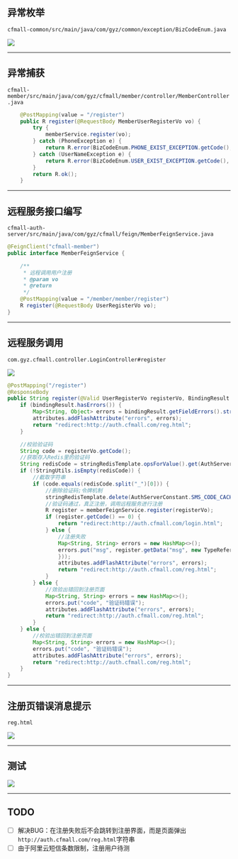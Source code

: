 ## 异常枚举
`cfmall-common/src/main/java/com/gyz/common/exception/BizCodeEnum.java`

![](https://cfmall-hello.oss-cn-beijing.aliyuncs.com/images/202304/202304071823362.png#id=KDLjN&originHeight=376&originWidth=767&originalType=binary&ratio=1&rotation=0&showTitle=false&status=done&style=none&title=)

---

## 异常捕获
`cfmall-member/src/main/java/com/gyz/cfmall/member/controller/MemberController.java`
```java
    @PostMapping(value = "/register")
    public R register(@RequestBody MemberUserRegisterVo vo) {
        try {
            memberService.register(vo);
        } catch (PhoneException e) {
            return R.error(BizCodeEnum.PHONE_EXIST_EXCEPTION.getCode(), BizCodeEnum.PHONE_EXIST_EXCEPTION.getMessage());
        } catch (UserNameException e) {
            return R.error(BizCodeEnum.USER_EXIST_EXCEPTION.getCode(), BizCodeEnum.USER_EXIST_EXCEPTION.getMessage());
        }
        return R.ok();
    }
```

---

## 远程服务接口编写

`cfmall-auth-server/src/main/java/com/gyz/cfmall/feign/MemberFeignService.java`

```java
@FeignClient("cfmall-member")
public interface MemberFeignService {

    /**
     * 远程调用用户注册
     * @param vo
     * @return
     */
    @PostMapping(value = "/member/member/register")
    R register(@RequestBody UserRegisterVo vo);
}
```

---

## 远程服务调用

`com.gyz.cfmall.controller.LoginController#register`

![](https://cfmall-hello.oss-cn-beijing.aliyuncs.com/images/202304/202304071833019.png#id=y2m03&originHeight=789&originWidth=1184&originalType=binary&ratio=1&rotation=0&showTitle=false&status=done&style=none&title=)

```java
@PostMapping("/register")
@ResponseBody
public String register(@Valid UserRegisterVo registerVo, BindingResult bindingResult, RedirectAttributes attributes) {
    if (bindingResult.hasErrors()) {
        Map<String, Object> errors = bindingResult.getFieldErrors().stream().collect(Collectors.toMap(FieldError::getField, FieldError::getDefaultMessage));
        attributes.addFlashAttribute("errors", errors);
        return "redirect:http://auth.cfmall.com/reg.html";
    }

    //校验验证码
    String code = registerVo.getCode();
    //获取存入Redis里的验证码
    String redisCode = stringRedisTemplate.opsForValue().get(AuthServerConstant.SMS_CODE_CACHE_PREFIX + registerVo.getPhone());
    if (!StringUtils.isEmpty(redisCode)) {
        //截取字符串
        if (code.equals(redisCode.split("_")[0])) {
            //删除验证码;令牌机制
            stringRedisTemplate.delete(AuthServerConstant.SMS_CODE_CACHE_PREFIX + registerVo.getPhone());
            //验证码通过，真正注册，调用远程服务进行注册
            R register = memberFeignService.register(registerVo);
            if (register.getCode() == 0) {
                return "redirect:http://auth.cfmall.com/login.html";
            } else {
                //注册失败
                Map<String, String> errors = new HashMap<>();
                errors.put("msg", register.getData("msg", new TypeReference<String>() {
                }));
                attributes.addFlashAttribute("errors", errors);
                return "redirect:http://auth.cfmall.com/reg.html";
            }
        } else {
            //效验出错回到注册页面
            Map<String, String> errors = new HashMap<>();
            errors.put("code", "验证码错误");
            attributes.addFlashAttribute("errors", errors);
            return "redirect:http://auth.cfmall.com/reg.html";
        }
    } else {
        //校验出错回到注册页面
        Map<String, String> errors = new HashMap<>();
        errors.put("code", "验证码错误");
        attributes.addFlashAttribute("errors", errors);
        return "redirect:http://auth.cfmall.com/reg.html";
    }
}
```

---

## 注册页错误消息提示

`reg.html`

![](https://cfmall-hello.oss-cn-beijing.aliyuncs.com/img/202304/image-20230409001700880.png#id=KptAD&originHeight=367&originWidth=1652&originalType=binary&ratio=1&rotation=0&showTitle=false&status=done&style=none&title=)

<div class="tips" style="color: red" th:text="${errors != null ? (#maps.containsKey(errors, 'msg') ? errors.msg : '') : ''}"></div>

---

## 测试
![](https://cfmall-hello.oss-cn-beijing.aliyuncs.com/img/202312/a9e3cf8729f8a2a864de13f728c4cb14.png#id=qnrDF&originHeight=737&originWidth=1333&originalType=binary&ratio=1&rotation=0&showTitle=false&status=done&style=none&title=)

---

## TODO

- [ ] 解决BUG：在注册失败后不会跳转到注册界面，而是页面弹出`http://auth.cfmall.com/reg.html`字符串
- [ ] 由于阿里云短信条数限制，注册用户待测
